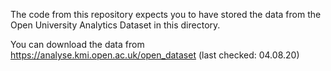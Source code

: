 The code from this repository expects you to have
stored the data from the Open University Analytics Dataset in this directory.

You can download the data from
https://analyse.kmi.open.ac.uk/open_dataset
(last checked: 04.08.20)

